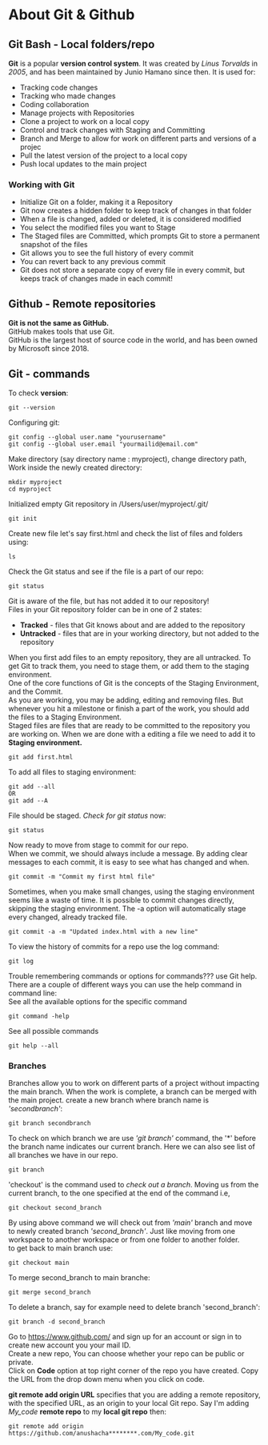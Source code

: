 # About Git & Github

## Git Bash - Local folders/repo

**Git** is a popular **version control system**. It was created by *Linus Torvalds* in *2005*, and has been maintained by Junio Hamano since then.
It is used for:
  + Tracking code changes
  + Tracking who made changes
  + Coding collaboration
+ Manage projects with Repositories
+ Clone a project to work on a local copy
+ Control and track changes with Staging and Committing
+ Branch and Merge to allow for work on different parts and versions of a projec
+ Pull the latest version of the project to a local copy
+ Push local updates to the main project

### Working with Git
+ Initialize Git on a folder, making it a Repository
+ Git now creates a hidden folder to keep track of changes in that folder
+ When a file is changed, added or deleted, it is considered modified
+ You select the modified files you want to Stage
+ The Staged files are Committed, which prompts Git to store a permanent snapshot of the files
+ Git allows you to see the full history of every commit
+ You can revert back to any previous commit
+ Git does not store a separate copy of every file in every commit, but keeps track of changes made in each commit!


## Github - Remote repositories

**Git is not the same as GitHub.**</br>
GitHub makes tools that use Git.</br>
GitHub is the largest host of source code in the world, and has been owned by Microsoft since 2018.</br>

## Git - commands

To check **version**:
```
git --version
```

Configuring git:
```
git config --global user.name "yourusername"
git config --global user.email "yourmailid@email.com"
``` 
Make directory (say directory name : myproject), change directory path, Work inside the newly created directory:
```
mkdir myproject
cd myproject
```
Initialized empty Git repository in /Users/user/myproject/.git/
```
git init 
```
Create new file let's say first.html and check the list of files and folders using:
```
ls
```
Check the Git status and see if the file is a part of our repo:
```
git status
```
Git is aware of the file, but has not added it to our repository!</br>
Files in your Git repository folder can be in one of 2 states:
+ **Tracked** - files that Git knows about and are added to the repository
+ **Untracked** - files that are in your working directory, but not added to the repository</br>

 When you first add files to an empty repository, they are all untracked. To get Git to track them, you need to stage them, or add them to the staging environment. </br>One of the core functions of Git is the concepts of the Staging Environment, and the Commit.</br>
 As you are working, you may be adding, editing and removing files. But whenever you hit a milestone or finish a part of the work, you should add the files to a Staging Environment.
</br>Staged files are files that are ready to be committed to the repository you are working on. When we are done with a editing a file we need to add it to **Staging environment.**
```
git add first.html
```
To add all files to staging environment:
```
git add --all
OR
git add --A
```
File should be staged. *Check for git status* now:
```
git status
```
Now ready to move from stage to commit for our repo. </br> When we commit, we should always include a message.
By adding clear messages to each commit, it is easy to see what has changed and when.
```
git commit -m "Commit my first html file"
```
Sometimes, when you make small changes, using the staging environment seems like a waste of time. It is possible to commit changes directly, skipping the staging environment. The -a option will automatically stage every changed, already tracked file.
```
git commit -a -m "Updated index.html with a new line"
```
To view the history of commits for a repo use the log command:
```
git log
```
Trouble remembering commands or options for commands??? use Git help.
</br>
There are a couple of different ways you can use the help command in command line:
</br>See all the available options for the specific command
```
git command -help
```
See all possible commands
```
git help --all
```

### Branches
Branches allow you to work on different parts of a project without impacting the main branch. When the work is complete, a branch can be merged with the main project.
create a new branch where branch name is *'secondbranch'*:
```
git branch secondbranch
```
To check on which branch we are use *'git branch'* command, the '*' before the branch name indicates our current branch. Here we can also see list of all branches we have in our repo.
```
git branch
```
'checkout' is the command used to *check out a branch*. Moving us from the current branch, to the one specified at the end of the command i.e,
```
git checkout second_branch
```
By using above command we will check out from *'main'* branch and move to newly created branch *'second_branch'*. Just like moving from one workspace to another workspace or from one folder to another folder.
</br>
to get back to main branch use:
```
git checkout main
```
To merge second_branch to main branche:
```
git merge second_branch
```
To delete a branch, say for example need to delete branch 'second_branch':
```
git branch -d second_branch
```


Go to https://www.github.com/ and sign up for an account or sign in to create new account you your mail ID.</br>
Create a new repo, You can choose whether your repo can be public or private.</br>
Click on **Code** option at top right corner of the repo you have created. Copy the URL from the drop down menu when you click on code.

**git remote add origin URL** specifies that you are adding a remote repository, with the specified URL, as an origin to your local Git repo. Say I'm adding *My_code* **remote repo** to my **local git repo** then:
```
git remote add origin https://github.com/anushacha********.com/My_code.git
```


